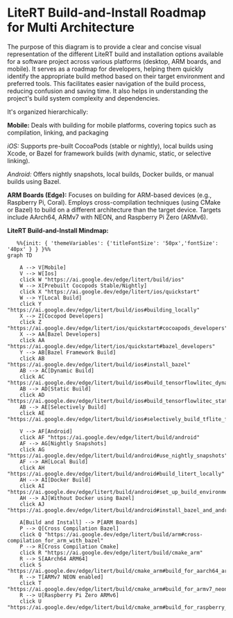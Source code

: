 #  LiteRT Build-and-Install Roadmap for Multi Architecture
 

The purpose of this diagram is to provide a clear and concise visual representation of the different LiteRT build and installation options available for a software project across various platforms (desktop, ARM boards, and mobile). It serves as a roadmap for developers, helping them quickly identify the appropriate build method based on their target environment and preferred tools. This facilitates easier navigation of the build process, reducing confusion and saving time. It also helps in understanding the project's build system complexity and dependencies.

It's organized hierarchically:

**Mobile:** Deals with building for mobile platforms, covering topics such as compilation, linking, and packaging

*iOS:* Supports pre-built CocoaPods (stable or nightly), local builds using Xcode, or Bazel for framework builds (with dynamic, static, or selective linking).

*Android:* Offers nightly snapshots, local builds, Docker builds, or manual builds using Bazel.

**ARM Boards (Edge):** Focuses on building for ARM-based devices (e.g., Raspberry Pi, Coral). Employs cross-compilation techniques (using CMake or Bazel) to build on a different architecture than the target device. Targets include AArch64, ARMv7 with NEON, and Raspberry Pi Zero (ARMv6).


****LiteRT Build-and-Install Mindmap:****

```mermaid
   %%{init: { 'themeVariables': {'titleFontSize': '50px','fontSize': '40px' } } }%%
graph TD

    A --> V[Mobile]
    V --> W[Ios]
    click W "https://ai.google.dev/edge/litert/build/ios"
    W --> X[Prebuilt Cocopods Stable/Nightly]
    click X "https://ai.google.dev/edge/litert/ios/quickstart"
    W --> Y[Local Build]
    click Y "https://ai.google.dev/edge/litert/build/ios#building_locally"
    X --> Z[Cocopod Developers]
    click Z "https://ai.google.dev/edge/litert/ios/quickstart#cocoapods_developers"
    X --> AA[Bazel Developers]
    click AA "https://ai.google.dev/edge/litert/ios/quickstart#bazel_developers"
    Y --> AB[Bazel Framework Build]
    click AB "https://ai.google.dev/edge/litert/build/ios#install_bazel"
    AB --> AC[Dynamic Build]
    click AC "https://ai.google.dev/edge/litert/build/ios#build_tensorflowlitec_dynamic_framework_recommended"
    AB --> AD[Static Build]
    click AD "https://ai.google.dev/edge/litert/build/ios#build_tensorflowlitec_static_framework"
    AB --> AE[Selectively Build]
    click AE "https://ai.google.dev/edge/litert/build/ios#selectively_build_tflite_frameworks"

    V --> AF[Android]
    click AF "https://ai.google.dev/edge/litert/build/android"
    AF --> AG[Nightly Snapshots]
    click AG "https://ai.google.dev/edge/litert/build/android#use_nightly_snapshots"
    AF --> AH[Local Build]
    click AH "https://ai.google.dev/edge/litert/build/android#build_litert_locally"
    AH --> AI[Docker Build]
    click AI "https://ai.google.dev/edge/litert/build/android#set_up_build_environment_using_docker"
    AH --> AJ[Without Docker using Bazel]
    click AJ "https://ai.google.dev/edge/litert/build/android#install_bazel_and_android_prerequisites"

    A[Build and Install] --> P[ARM Boards]
    P --> Q[Cross Compilation Bazel]
    click Q "https://ai.google.dev/edge/litert/build/arm#cross-compilation_for_arm_with_bazel"
    P --> R[Cross Compilation Cmake]
    click R "https://ai.google.dev/edge/litert/build/cmake_arm"
    R --> S[AArch64 ARM64]
    click S "https://ai.google.dev/edge/litert/build/cmake_arm#build_for_aarch64_arm64"
    R --> T[ARMv7 NEON enabled]
    click T "https://ai.google.dev/edge/litert/build/cmake_arm#build_for_armv7_neon_enabled"
    R --> U[Raspberry Pi Zero ARMv6]
    click U "https://ai.google.dev/edge/litert/build/cmake_arm#build_for_raspberry_pi_zero_armv6"


    








